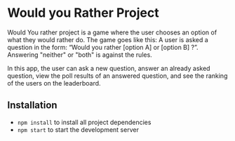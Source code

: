 # Would you Rather Project

Would You rather project is a game where the user chooses an option of what they would rather do. The game goes like this: A user is asked a question in the form: “Would you rather [option A] or [option B] ?”. Answering "neither" or "both" is against the rules.

In this app, the user can ask a new question, answer an already asked question, view the poll results of an answered question, and see the ranking of the users on the leaderboard.

## Installation

* `npm install` to install all project dependencies
* `npm start` to start the development server
